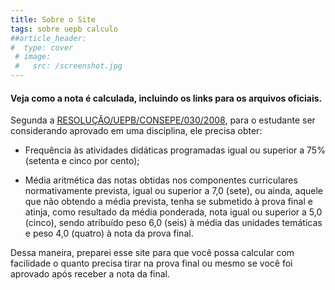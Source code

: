 ```yaml
---
title: Sobre o Site
tags: sobre uepb calculo
##article_header:
#  type: cover
 # image:
 #   src: /screenshot.jpg
---
```


#### Veja como a nota é calculada, incluindo os links para os arquivos oficiais.

Segunda a <a href="https://auniao.pb.gov.br/servicos/arquivo-digital/doe/2009/fevereiro/diario-oficial-19-02-2009.pdf/@@download/file/Diario%20Oficial%2019-02-2009.pdf">RESOLUÇÃO/UEPB/CONSEPE/030/2008</a>, para o estudante ser considerando aprovado em uma disciplina, ele precisa obter:

* Frequência às atividades didáticas programadas igual ou superior a 75% (setenta e cinco por cento);

* Média aritmética das notas obtidas nos componentes curriculares normativamente prevista, igual ou superior a 7,0 (sete), ou ainda, aquele que não obtendo a média prevista, tenha se submetido à prova final e atinja, como resultado da média ponderada, nota igual ou superior a 5,0 (cinco), sendo atribuído peso 6,0 (seis) à média das unidades temáticas e peso 4,0 (quatro) à nota da prova final. 

Dessa maneira, preparei esse site para que você possa calcular com facilidade o quanto precisa tirar na prova final ou mesmo se você foi aprovado após receber a nota da final.


<!--more-->
